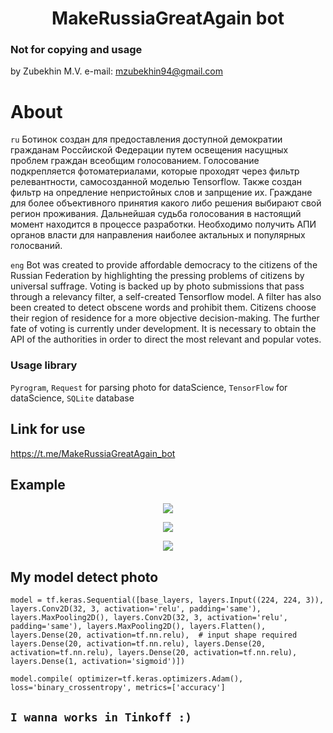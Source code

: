 <h1 align="center">MakeRussiaGreatAgain bot</h1>

### Not for copying and usage
by Zubekhin M.V.
e-mail: mzubekhin94@gmail.com
# About
`ru` Ботинок создан для предоставления доступной демократии гражданам Россйиской Федерации путем освещения насущных проблем граждан всеобщим голосованием.
Голосование подкрепляется фотоматериалами, которые проходят через фильтр релевантности, самосозданной моделью Tensorflow.
Также создан фильтр на опредление непристойных слов и запрщение их.
Граждане для более объективного принятия какого либо решения выбирают свой регион проживания.
Дальнейшая судьба голосования в настоящий момент находится в процессе разработки. Необходимо получить АПИ органов власти для направления наиболее актальных и популярных голосваний.

`eng` Bot was created to provide affordable democracy to the citizens of the Russian Federation by highlighting the pressing problems of citizens by universal suffrage.
Voting is backed up by photo submissions that pass through a relevancy filter, a self-created Tensorflow model.
A filter has also been created to detect obscene words and prohibit them.
Citizens choose their region of residence for a more objective decision-making.
The further fate of voting is currently under development. It is necessary to obtain the API of the authorities in order to direct the most relevant and popular votes.

### Usage library
`Pyrogram`, `Request` for parsing photo for dataScience, `TensorFlow` for dataScience, `SQLite` database


## Link for use
https://t.me/MakeRussiaGreatAgain_bot

## Example
<p align="center">
<img src="https://media.giphy.com/media/v1.Y2lkPTc5MGI3NjExMWEzMzQzYjliMzA1NjE5YjYyNzcyNjE5ODZkNjJjZTIzMDViZDFmYiZjdD1n/ulRkl7gKquDbt1qHOo/giphy.gif">
</p>

<p align="center">
<img src="https://media.giphy.com/media/v1.Y2lkPTc5MGI3NjExODEwNDBjMDc2OTQxOGI0NDQzMGZjZTU2MGFlYTZmMDVkMGExMzBjMyZjdD1n/BRYrTZgeLGJv4XJdfN/giphy.gif">
</p>

<p align="center">
<img src="https://media.giphy.com/media/v1.Y2lkPTc5MGI3NjExODU4ODE0OGY1NzcwM2YwN2NjZmMyMzBlMmVmMzVlYmU3ODlhMzYzOCZjdD1n/FSksDdPNdzbHlQhGRY/giphy.gif">
</p>

## My model detect photo

`model = tf.keras.Sequential([base_layers,
    layers.Input((224, 224, 3)),
    layers.Conv2D(32, 3, activation='relu', padding='same'),
    layers.MaxPooling2D(),
    layers.Conv2D(32, 3, activation='relu', padding='same'),
    layers.MaxPooling2D(),
    layers.Flatten(),
    layers.Dense(20, activation=tf.nn.relu),  # input shape required
    layers.Dense(20, activation=tf.nn.relu),
    layers.Dense(20, activation=tf.nn.relu),
    layers.Dense(20, activation=tf.nn.relu),
    layers.Dense(1, activation='sigmoid')])`

`model.compile(
    optimizer=tf.keras.optimizers.Adam(),
    loss='binary_crossentropy',
    metrics=['accuracy']`

## `I wanna works in Tinkoff :)`
